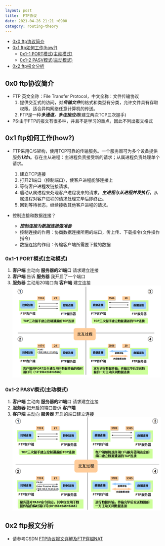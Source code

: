 ```yaml
---
layout: post
title:  FTP协议
date: 2021-04-26 21:21 +0900
category: routing-theory
---
```

<!-- TOC -->

- [0x0 ftp协议简介](#0x0-ftp协议简介)
- [0x1 ftp如何工作(how?)](#0x1-ftp如何工作how)
  - [0x1-1 PORT模式(主动模式)](#0x1-1-port模式主动模式)
  - [0x1-2 PASV模式(主动模式)](#0x1-2-pasv模式主动模式)
- [0x2 ftp报文分析](#0x2-ftp报文分析)

<!-- /TOC -->

## 0x0 ftp协议简介

- FTP 英文全称：File Transfer Protocol，中文全称：文件传输协议
    1. 提供交互式的访问，对***传输文件***的格式和类型有分类，允许文件具有存取权限。适合异构网络任意计算机的传送。
    2. FTP是一种***多通道，多连接应用***(建立两次TCP三次握手)
- PS:由于FTP的报文有很多种，并且不是学习的重点，因此不列出报文格式

## 0x1 ftp如何工作(how?)

- FTP采用C/S架构，使用TCP可靠的传输服务。一个服务器可为多个设备提供服务***1对n***。存在主从进程：主进程负责接受新的请求；从属进程负责处理单个请求。
    1. 建立TCP连接
    1. 打开21端口（控制端口），使客户进程能够连接上
    1. 等待客户进程发链接请求。
    1. 启动从属进程来处理客户进程发来的请求。***主进程与从进程并发执行***，从属进程对客户进程的请求处理完毕后即终止。
    1. 回到等待状态，继续接收其他客户进程的请求。

- 控制连接和数据连接？
    - ***控制连接为数据连接做准备***
    - 控制连接的作用：协商数据连接所用的端口，传上传、下载指令(文件操作指令)
    - 数据连接的作用：传输客户端所需要下载的数据

### 0x1-1 PORT模式(主动模式)

1. **客户端** 主动向 **服务器的21端口** 请求建立连接
1. **客户端** 告诉 **服务器** 我开启了一个端口
1. **服务器** 主动用20端口向 **客户端** 建立连接
![](/images/20210426-1.png)

### 0x1-2 PASV模式(主动模式)

1. **客户端** 主动向 **服务器的21端口** 请求建立连接
1. **服务器** 把开启的端口告诉 **客户端**
1. **客户端** 主动向 **服务器** 开启的端口建立连接
![](/images/20210426-2.png)

## 0x2 ftp报文分析
- 请参考CSDN [FTP协议报文详解及FTP穿越NAT](https://blog.csdn.net/ever_peng/article/details/89022796)
